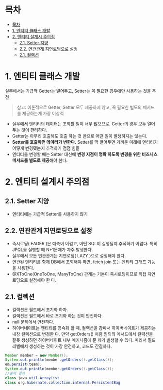 # 목차
- [목차](#목차)
- [1. 엔티티 클래스 개발](#1-엔티티-클래스-개발)
- [2. 엔티티 설계시 주의점](#2-엔티티-설계시-주의점)
  - [2.1. Setter 지양](#21-setter-지양)
  - [2.2. 연관관계 지연로딩으로 설정](#22-연관관계-지연로딩으로-설정)
  - [2.1. 컬렉션](#21-컬렉션)

# 1. 엔티티 클래스 개발
실무에서는 가급적 Getter는 열어두고, Setter는 꼭 필요한 경우에만 사용하는 것을 추천
> 참고: 이론적으로 Getter, Setter 모두 제공하지 않고, 꼭 필요한 별도의 메서드를 제공하는게 가장 이상적
- 실무에서 엔티티의 데이터는 조회할 일이 너무 많으므로, Getter의 경우 모두 열어두는 것이 편리하다. 
- Getter는 아무리 호출해도 호출 하는 것 만으로 어떤 일이 발생하지는 않는다. 
- **Setter를 호출하면 데이터가 변한다.**  Setter를 막 열어두면 가까운 미래에 엔티티가 어떻게 변경됐는지 추적하기 점점 힘듦 
- 엔티티를 변경할 때는 Setter 대신에 **변경 지점이 명확
하도록 변경을 위한 비즈니스 메서드를 별도로 제공**해야 한다.

# 2. 엔티티 설계시 주의점

## 2.1. Setter 지양
- 엔티티에는 가급적 Setter를 사용하지 않기

## 2.2. 연관관계 지연로딩으로 설정
- 즉시로딩( EAGER )은 예측이 어렵고, 어떤 SQL이 실행될지 추적하기 어렵다. 특히 JPQL을 실행할 때 N+1문제가 자주 발생한다.
- 실무에서 모든 연관관계는 지연로딩( LAZY )으로 설정해야 한다.
- 연관된 엔티티를 함께 DB에서 조회해야 하면, fetch join 또는 엔티티 그래프 기능을 사용한다.
- @XToOne(OneToOne, ManyToOne) 관계는 기본이 즉시로딩이므로 직접 지연로딩으로 설정해야 한
다.

## 2.1. 컬렉션
- 컬렉션은 필드에서 초기화 하자.
- 컬렉션은 필드에서 바로 초기화 하는 것이 안전하다.
- null 문제에서 안전하다.
- 하이버네이트는 엔티티를 영속화 할 때, 컬랙션을 감싸서 하이버네이트가 제공하는 내장 컬렉션으로 변경한
다. 만약 getOrders() 처럼 임의의 메서드에서 컬력션을 잘못 생성하면 하이버네이트 내부 메커니즘에 문
제가 발생할 수 있다. 따라서 필드레벨에서 생성하는 것이 가장 안전하고, 코드도 간결하다.

```java
Member member = new Member();
System.out.println(member.getOrders().getClass());
em.persist(team);
System.out.println(member.getOrders().getClass());
//출력 결과
class java.util.ArrayList
class org.hibernate.collection.internal.PersistentBag
```